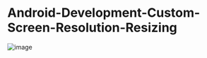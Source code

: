 # Android-Development-Custom-Screen-Resolution-Resizing

![image](https://user-images.githubusercontent.com/25653367/28751743-9b45872a-74c4-11e7-9f08-a65e94022dde.png)

